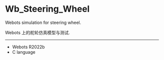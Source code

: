 # Wb_Steering_Wheel
Webots simulation for steering wheel.

Webots 上的舵轮仿真模型与测试.

---

- Webots R2022b
- C language
